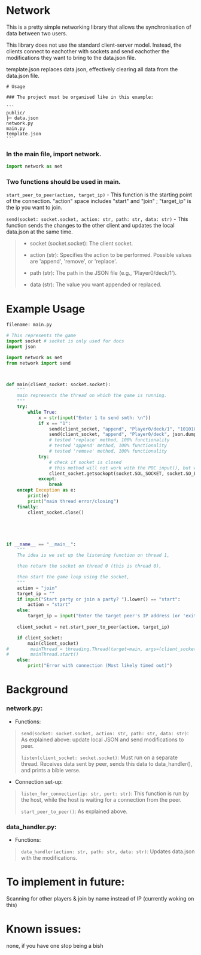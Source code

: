 # Network

This is a pretty simple networking library that allows the synchronisation of data between two users.

This library does not use the standard client-server model. Instead, the clients connect to eachother with sockets and send eachother the modifications they want to bring to the data.json file.

template.json replaces data.json, effectively clearing all data from the data.json file.

    # Usage

    ### The project must be organised like in this example:

    ```
    public/
    ├─ data.json
    network.py
    main.py
    template.json
    ```

### In the main file, import network.

```python
import network as net
```

### Two functions should be used in main.

`start_peer_to_peer(action, target_ip)` - This function is the starting point of the connection. "action" space includes "start" and "join" ; "target_ip" is the ip you want to join.

`send(socket: socket.socket, action: str, path: str, data: str)` - This function sends the changes to the other client and updates the local data.json at the same time.
    
> - socket (socket.socket): The client socket.
>
> - action (str): Specifies the action to be performed. Possible values are 'append', 'remove', or 'replace'.
>
> - path (str): The path in the JSON file (e.g., 'Player0/deck/1').
>
> - data (str): The value you want appended or replaced.


# Example Usage


```python
filename: main.py

# This represents the game
import socket # socket is only used for docs
import json

import network as net
from network import send



def main(client_socket: socket.socket):
    """
    main represents the thread on which the game is running.
    """
    try:
        while True:
            x = str(input("Enter 1 to send smth: \n"))
            if x == "1":
                send(client_socket, "append", "Player0/deck/1", "1010101010") ## example 1 of append
                send(client_socket, "append", "Player0/deck", json.dumps({"2": "202020202"})) ## example 2 of append
                # tested 'replace' method, 100% functionality
                # tested 'append' method, 100% functionality
                # tested 'remove' method, 100% functionality
            try:
                # check if socket is closed
                # this method will not work with the POC input(), but will work in the game
                client_socket.getsockopt(socket.SOL_SOCKET, socket.SO_ERROR)
            except:
                break
    except Exception as e:
        print(e)
        print("main thread error/closing")
    finally:
        client_socket.close()





if __name__ == "__main__":
    """
    The idea is we set up the listening function on thread 1, 

    then return the socket on thread 0 (this is thread 0),

    then start the game loop using the socket,
    """
    action = "join"
    target_ip = ""
    if input("Start party or join a party? ").lower() == "start":
        action = "start"
    else:
        target_ip = input("Enter the target peer's IP address (or 'exit' to quit): ")
    
    client_socket = net.start_peer_to_peer(action, target_ip)

    if client_socket:
        main(client_socket)
#        mainThread = threading.Thread(target=main, args=(client_socket,))
#        mainThread.start()
    else:
        print("Error with connection (Most likely timed out)")
```

# Background

### network.py:

* Functions:
>
> `send(socket: socket.socket, action: str, path: str, data: str)`: As explained above: update local JSON and send modifications to peer.
>
> `listen(client_socket: socket.socket)`: Must run on a separate thread. Receives data sent by peer, sends this data to data_handler(), and prints a bible verse.

* Connection set-up:
> `listen_for_connection(ip: str, port: str)`: This function is run by the host, while the host is waiting for a connection from the peer.
>
> `start_peer_to_peer()`: As explained above.

### data_handler.py:

* Functions:
> `data_handler(action: str, path: str, data: str)`: Updates data.json with the modifications.

# To implement in future:

Scanning for other players & join by name instead of IP
(currently woking on this)

# Known issues:

none, if you have one stop being a bish
